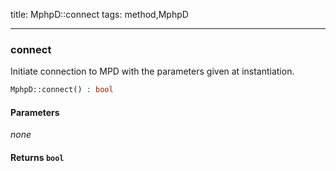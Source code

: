 title: MphpD::connect
tags: method,MphpD

---

<div class="method">
<h3 class="method-name">connect</h3>
<p>Initiate connection to MPD with the parameters given at instantiation.</p>

```php
MphpD::connect() : bool
```

#### Parameters

*none*


#### Returns `bool`




</div>
